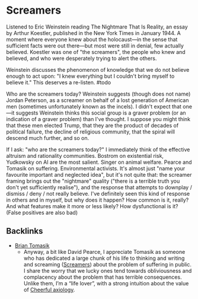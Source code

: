 # Screamers
Listened to Eric Weinstein reading The Nightmare That Is Reality, an essay by Arthur Koestler, published in the New York Times in January 1944. A moment where everyone knew about the holocaust—in the sense that sufficient facts were out there—but most were still in denial, few actually believed. Koestler was one of "the screamers", the people who knew and believed, and who were desperately trying to alert the others. 

Weinstein discusses the phenomenon of knowledge that we do not believe enough to act upon: "I knew everything but I couldn't bring myself to believe it." This deserves a re-listen. #todo

Who are the screamers today? Weinstein suggests (though does not name) Jordan Peterson, as a screamer on behalf of a lost generation of American men (sometimes unfortunately known as the incels). I didn't expect that one—it suggests Weinstein thinks this social group is a graver problem (or an indication of a graver problem) than I've thought. I suppose you might think that these men elected Trump, that they are the product of decades of political failure, the decline of religious community, that the spiral will descend much further, and so on.

If I ask: "who are the screamers today?" I immediately think of the effective altruism and rationality communities. Bostrom on existential risk, Yudkowsky  on AI are the most salient. Singer on animal welfare. Pearce and Tomasik on suffering. Environmental activists. It's almost just "name your favourite important and neglected idea", but it's not quite that: the screamer framing brings out the "nightmare" quality ("there is a terrible truth you don't yet sufficiently realise"), and the response that attempts to downplay / dismiss / deny / not really believe. I've definitely seen this kind of response in others and in myself, but why does it happen? How common is it, really? And what features make it more or less likely? How dysfunctional is it? (False positives are also bad)

## Backlinks
* [Brian Tomasik](/people/brian-tomasik.md)
	* Anyway, a bit like David Pearce, I appreciate Tomasik as someone who has dedicated a large chunk of his life to thinking and writing and screaming ([Screamers](/fragments/screamers.md)) about the problem of suffering in public. I share the worry that we lucky ones tend towards obliviousness and complacency about the problem that has terrible consequences. Unlike them, I’m a “life lover”, with a strong intuition about the value of [Cheerful axiology](/fragments/cheerful-axiology.md).

<!-- #web/fragments -->

<!-- {BearID:screamers.md} -->
